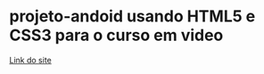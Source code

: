 # projeto-andoid usando HTML5 e CSS3 para o curso em video

<a href= "https://deivison1.github.io/projeto-andoid/" target="_blank"> Link do site </a>

